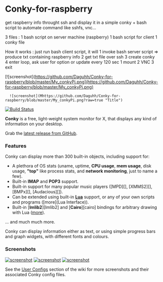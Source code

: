 # Conky-for-raspberry
get raspberry info throught ssh and display it in a simple conky + bash script to automate command like sshfs, vnc...

3 files :
1 bash script on server machine (raspberry)
1 bash script for client
1 conky file

How it works :
just run bash client script, it will
  1 invoke bash server script => produce txt containing raspberry info 
  2 get txt file over ssh
  3 create conky
  4 enter loop, ask user for option or update every 120 sec
      1 mount
      2 VNC
      3 exit
     
[![screenshot](https://github.com/Daguhh/Conky-for-raspberry/blob/master/My_conkyPi.png](https://github.com/Daguhh/Conky-for-raspberry/blob/master/My_conkyPi.png)

      ![screenshot](Mhttps://github.com/Daguhh/Conky-for-raspberry/blob/master/My_conkyPi.png?raw=true "Title")
      
[![Build Status](https://travis-ci.org/brndnmtthws/conky.png)](https://travis-ci.org/brndnmtthws/conky)

**Conky** is a free, light-weight system monitor for X, that displays
any kind of information on your desktop.

Grab the [latest release from GitHub](https://github.com/brndnmtthws/conky/releases/latest).

### Features

Conky can display more than 300 built-in objects, including support for:

 * A plethora of OS stats (uname, uptime, **CPU usage**, **mem
   usage**, disk usage, **"top"** like process stats, and **network
   monitoring**, just to name a few).
 * Built-in **IMAP** and **POP3** support.
 * Built-in support for many popular music players ([MPD][],
   [XMMS2][], [BMPx][], [Audacious][]).
 * Can be extended using built-in [**Lua**](lua) support, or any of your
   own scripts and programs ([more](Lua Interface)).
 * Built-in [**Imlib2**][Imlib2] and [**Cairo**][cairo] bindings for arbitrary drawing
   with Lua ([more](wiki/Lua-API)).

... and much much more.

Conky can display information either as text, or using simple progress
bars and graph widgets, with different fonts and colours.

### Screenshots

[![screenshot](https://github.com/brndnmtthws/conky/wiki/configs/brenden/screenshot-thumb.png)](https://raw.github.com/wiki/brndnmtthws/conky/configs/brenden/screenshot.png)
[![screenshot](https://github.com/brndnmtthws/conky/wiki/configs/ke49/screenshot-thumb.png)](https://raw.github.com/wiki/brndnmtthws/conky/configs/ke49/screenshot.png)
[![screenshot](https://github.com/brndnmtthws/conky/wiki/configs/jc/screenshot-thumb.png)](https://raw.github.com/wiki/brndnmtthws/conky/configs/jc/screenshot.png)

See the [User Configs](https://github.com/brndnmtthws/conky/wiki/User-Configs) section of the wiki for more
screenshots and their associated Conky config files.
